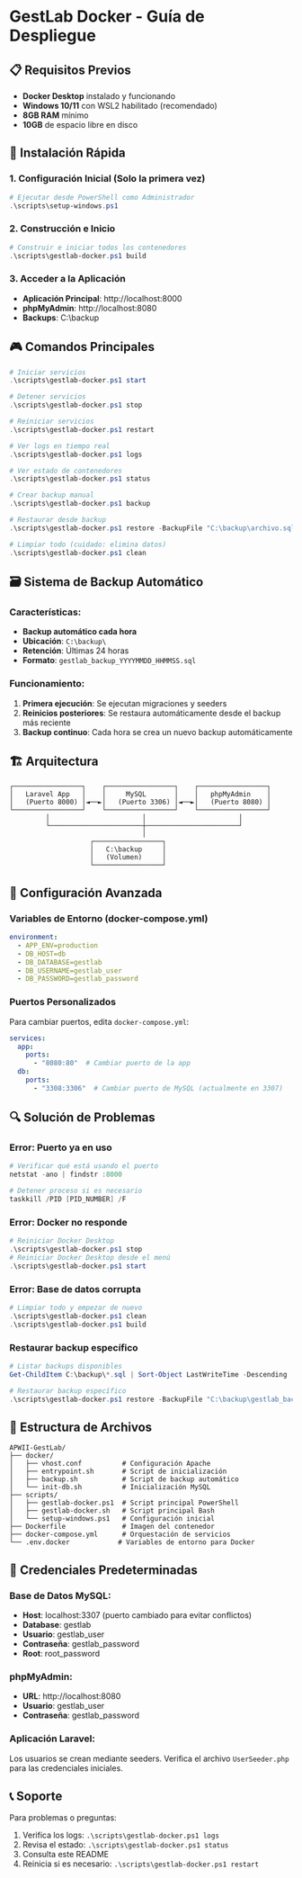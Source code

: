 # GestLab Docker - Guía de Despliegue

## 📋 Requisitos Previos

- **Docker Desktop** instalado y funcionando
- **Windows 10/11** con WSL2 habilitado (recomendado)
- **8GB RAM** mínimo
- **10GB** de espacio libre en disco

## 🚀 Instalación Rápida

### 1. Configuración Inicial (Solo la primera vez)

```powershell
# Ejecutar desde PowerShell como Administrador
.\scripts\setup-windows.ps1
```

### 2. Construcción e Inicio

```powershell
# Construir e iniciar todos los contenedores
.\scripts\gestlab-docker.ps1 build
```

### 3. Acceder a la Aplicación

- **Aplicación Principal**: http://localhost:8000
- **phpMyAdmin**: http://localhost:8080
- **Backups**: C:\backup

## 🎮 Comandos Principales

```powershell
# Iniciar servicios
.\scripts\gestlab-docker.ps1 start

# Detener servicios
.\scripts\gestlab-docker.ps1 stop

# Reiniciar servicios
.\scripts\gestlab-docker.ps1 restart

# Ver logs en tiempo real
.\scripts\gestlab-docker.ps1 logs

# Ver estado de contenedores
.\scripts\gestlab-docker.ps1 status

# Crear backup manual
.\scripts\gestlab-docker.ps1 backup

# Restaurar desde backup
.\scripts\gestlab-docker.ps1 restore -BackupFile "C:\backup\archivo.sql"

# Limpiar todo (cuidado: elimina datos)
.\scripts\gestlab-docker.ps1 clean
```

## 🗃️ Sistema de Backup Automático

### Características:
- **Backup automático cada hora**
- **Ubicación**: `C:\backup\`
- **Retención**: Últimas 24 horas
- **Formato**: `gestlab_backup_YYYYMMDD_HHMMSS.sql`

### Funcionamiento:
1. **Primera ejecución**: Se ejecutan migraciones y seeders
2. **Reinicios posteriores**: Se restaura automáticamente desde el backup más reciente
3. **Backup continuo**: Cada hora se crea un nuevo backup automáticamente

## 🏗️ Arquitectura

```
┌─────────────────┐    ┌─────────────────┐    ┌─────────────────┐
│   Laravel App   │    │     MySQL       │    │   phpMyAdmin    │
│   (Puerto 8000) │◄──►│   (Puerto 3306) │◄──►│   (Puerto 8080) │
└─────────────────┘    └─────────────────┘    └─────────────────┘
         │                       │                       │
         └───────────────────────┼───────────────────────┘
                                 │
                    ┌─────────────────┐
                    │   C:\backup     │
                    │   (Volumen)     │
                    └─────────────────┘
```

## 🔧 Configuración Avanzada

### Variables de Entorno (docker-compose.yml)
```yaml
environment:
  - APP_ENV=production
  - DB_HOST=db
  - DB_DATABASE=gestlab
  - DB_USERNAME=gestlab_user
  - DB_PASSWORD=gestlab_password
```

### Puertos Personalizados

Para cambiar puertos, edita `docker-compose.yml`:

```yaml
services:
  app:
    ports:
      - "8080:80"  # Cambiar puerto de la app
  db:
    ports:
      - "3308:3306"  # Cambiar puerto de MySQL (actualmente en 3307)
```

## 🔍 Solución de Problemas

### Error: Puerto ya en uso
```powershell
# Verificar qué está usando el puerto
netstat -ano | findstr :8000

# Detener proceso si es necesario
taskkill /PID [PID_NUMBER] /F
```

### Error: Docker no responde
```powershell
# Reiniciar Docker Desktop
.\scripts\gestlab-docker.ps1 stop
# Reiniciar Docker Desktop desde el menú
.\scripts\gestlab-docker.ps1 start
```

### Error: Base de datos corrupta
```powershell
# Limpiar todo y empezar de nuevo
.\scripts\gestlab-docker.ps1 clean
.\scripts\gestlab-docker.ps1 build
```

### Restaurar backup específico
```powershell
# Listar backups disponibles
Get-ChildItem C:\backup\*.sql | Sort-Object LastWriteTime -Descending

# Restaurar backup específico
.\scripts\gestlab-docker.ps1 restore -BackupFile "C:\backup\gestlab_backup_20250723_140000.sql"
```

## 📂 Estructura de Archivos

```
APWII-GestLab/
├── docker/
│   ├── vhost.conf          # Configuración Apache
│   ├── entrypoint.sh       # Script de inicialización
│   ├── backup.sh           # Script de backup automático
│   └── init-db.sh          # Inicialización MySQL
├── scripts/
│   ├── gestlab-docker.ps1  # Script principal PowerShell
│   ├── gestlab-docker.sh   # Script principal Bash
│   └── setup-windows.ps1   # Configuración inicial
├── Dockerfile              # Imagen del contenedor
├── docker-compose.yml      # Orquestación de servicios
└── .env.docker            # Variables de entorno para Docker
```

## 🔐 Credenciales Predeterminadas

### Base de Datos MySQL:
- **Host**: localhost:3307 (puerto cambiado para evitar conflictos)
- **Database**: gestlab
- **Usuario**: gestlab_user
- **Contraseña**: gestlab_password
- **Root**: root_password

### phpMyAdmin:
- **URL**: http://localhost:8080
- **Usuario**: gestlab_user
- **Contraseña**: gestlab_password

### Aplicación Laravel:
Los usuarios se crean mediante seeders. Verifica el archivo `UserSeeder.php` para las credenciales iniciales.

## 📞 Soporte

Para problemas o preguntas:
1. Verifica los logs: `.\scripts\gestlab-docker.ps1 logs`
2. Revisa el estado: `.\scripts\gestlab-docker.ps1 status`
3. Consulta este README
4. Reinicia si es necesario: `.\scripts\gestlab-docker.ps1 restart`
